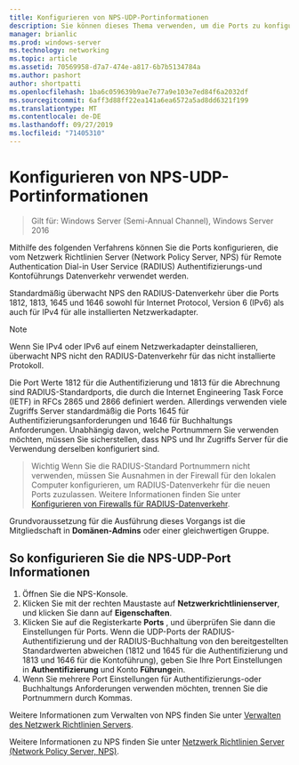 ```yaml
---
title: Konfigurieren von NPS-UDP-Portinformationen
description: Sie können dieses Thema verwenden, um die Ports zu konfigurieren, die vom Netzwerk Richtlinien Server (Network Policy Server, NPS) für die Remote Authentication Dial-in User Service-und Buchhaltungsdaten Verkehr in Windows Server 2016 verwendet werden.
manager: brianlic
ms.prod: windows-server
ms.technology: networking
ms.topic: article
ms.assetid: 70569958-d7a7-474e-a817-6b7b5134784a
ms.author: pashort
author: shortpatti
ms.openlocfilehash: 1ba6c059639b9ae7e77a9e103e7ed84f6a2032df
ms.sourcegitcommit: 6aff3d88ff22ea141a6ea6572a5ad8dd6321f199
ms.translationtype: MT
ms.contentlocale: de-DE
ms.lasthandoff: 09/27/2019
ms.locfileid: "71405310"
---
```

# <a name="configure-nps-udp-port-information"></a>Konfigurieren von NPS-UDP-Portinformationen

>Gilt für: Windows Server (Semi-Annual Channel), Windows Server 2016

Mithilfe des folgenden Verfahrens können Sie die Ports konfigurieren, die vom Netzwerk Richtlinien Server (Network Policy Server, NPS) für Remote Authentication Dial-in User Service \(RADIUS\) Authentifizierungs-und Kontoführungs Datenverkehr verwendet werden.

Standardmäßig überwacht NPS den RADIUS-Datenverkehr über die Ports 1812, 1813, 1645 und 1646 sowohl für Internet Protocol, Version 6 \(IPv6\) als auch für IPv4 für alle installierten Netzwerkadapter.

>[!NOTE]
>Wenn Sie IPv4 oder IPv6 auf einem Netzwerkadapter deinstallieren, überwacht NPS nicht den RADIUS-Datenverkehr für das nicht installierte Protokoll.

Die Port Werte 1812 für die Authentifizierung und 1813 für die Abrechnung sind RADIUS-Standardports, die durch die Internet Engineering Task Force \(IETF\) in RFCs 2865 und 2866 definiert werden. Allerdings verwenden viele Zugriffs Server standardmäßig die Ports 1645 für Authentifizierungsanforderungen und 1646 für Buchhaltungs Anforderungen. Unabhängig davon, welche Portnummern Sie verwenden möchten, müssen Sie sicherstellen, dass NPS und Ihr Zugriffs Server für die Verwendung derselben konfiguriert sind.

>Wichtig Wenn Sie die RADIUS-Standard Portnummern nicht verwenden, müssen Sie Ausnahmen in der Firewall für den lokalen Computer konfigurieren, um RADIUS-Datenverkehr für die neuen Ports zuzulassen. Weitere Informationen finden Sie unter [Konfigurieren von Firewalls für RADIUS-Datenverkehr](nps-firewalls-configure.md).

Grundvoraussetzung für die Ausführung dieses Vorgangs ist die Mitgliedschaft in **Domänen-Admins** oder einer gleichwertigen Gruppe.

## <a name="to-configure-nps-udp-port-information"></a>So konfigurieren Sie die NPS-UDP-Port Informationen 

1. Öffnen Sie die NPS-Konsole.
2. Klicken Sie mit der rechten Maustaste auf **Netzwerkrichtlinienserver**, und klicken Sie dann auf **Eigenschaften**.
3. Klicken Sie auf die Registerkarte **Ports** , und überprüfen Sie dann die Einstellungen für Ports. Wenn die UDP-Ports der RADIUS-Authentifizierung und der RADIUS-Buchhaltung von den bereitgestellten Standardwerten abweichen (1812 und 1645 für die Authentifizierung und 1813 und 1646 für die Kontoführung), geben Sie Ihre Port Einstellungen in **Authentifizierung** und Konto **Führung**ein.
4. Wenn Sie mehrere Port Einstellungen für Authentifizierungs-oder Buchhaltungs Anforderungen verwenden möchten, trennen Sie die Portnummern durch Kommas.

Weitere Informationen zum Verwalten von NPS finden Sie unter [Verwalten des Netzwerk Richtlinien Servers](nps-manage-top.md).

Weitere Informationen zu NPS finden Sie unter [Netzwerk Richtlinien Server (Network Policy Server, NPS)](nps-top.md).
